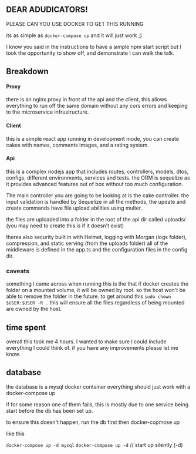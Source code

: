 ## DEAR ADUDICATORS!

PLEASE CAN YOU USE DOCKER TO GET THIS RUNNING

its as simple as `docker-compose up` and it will just work ;)

I know you said in the instructions to have a simple npm start script 
but I took the opportunity to show off, and demonstrate I can walk the talk.

## Breakdown

#### Proxy

there is an nginx proxy in front of the api and the client, this allows everything to 
run off the same domain without any cors errors and keeping to the microservice infrustructure.

#### Client
this is a simple react app running in development mode, you can create cakes with names, comments images, and a rating system.


#### Api
this is a complex nodejs app that includes routes, controllers, models, dtos, configs, different environments, services and tests.
the ORM is sequelize as it provides advanced features out of box without too much configuration.

The main controller you are going to be looking at is the cake controller.
the input validation is handled by Sequelize in all the methods, the update and create commands have file upload abilities using multer.

the files are uploaded into a folder in the root of the api dir called uploads/ (you may need to create this is if it doesn't exist)

theres also security built in with Helmet, logging with Morgan (logs folder), compression, and static serving (from the uploads folder) all of the middleware is defined in the app.ts and the configuration files in the config dir.


### caveats
something I came across when running this is the that if docker creates the folder on a mounted volume, it will be owned by root. so the host won't be able to remove the folder in the future. to get around this `sudo chown $USER:$USER -R .` this will ensure all the files regardless of being mounted are owned by the host.

## time spent
overall this took me 4 hours. I wanted to make sure I could include everything I could think of.
if you have any improvements please let me know.

## database
the database is a mysql docker container everything should just work with a docker-compose up

if for some reason one of them fails, this is mostly due to one service being start before the db has been set up.

to ensure this doesn't happen, run the db first then docker-copmose up

like this

`docker-compose up -d mysql`
`docker-compose up -d` // start up silently (-d)